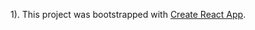 1).
This project was bootstrapped with [Create React App](https://github.com/facebook/create-react-app).